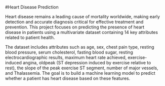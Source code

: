 #Heart Disease Prediction

Heart disease remains a leading cause of mortality worldwide, making early detection and accurate diagnosis critical for effective treatment and prevention. This project focuses on predicting the presence of heart disease in patients using a multivariate dataset containing 14 key attributes related to patient health.

The dataset includes attributes such as age, sex, chest pain type, resting blood pressure, serum cholesterol, fasting blood sugar, resting electrocardiographic results, maximum heart rate achieved, exercise-induced angina, oldpeak (ST depression induced by exercise relative to rest), the slope of the peak exercise ST segment, number of major vessels, and Thalassemia. The goal is to build a machine learning model to predict whether a patient has heart disease based on these features.
